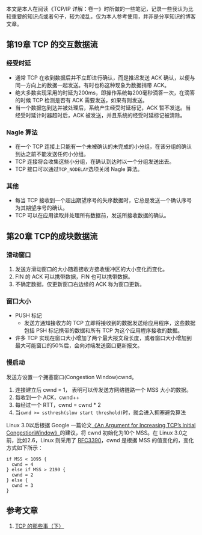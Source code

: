 
本文是本人在阅读《TCP/IP 详解：卷一》时所做的一些笔记，记录一些我认为比较重要的知识点或者句子，较为凌乱，仅为本人参考使用，并非是分享知识的博客文章。

<!--more-->

## 第19章 TCP 的交互数据流

### 经受时延

+ 通常 TCP 在收到数据后并不立即进行确认，而是推迟发送 ACK 确认，以便与同一方向上的数据一起发送。有时也称这种现象为数据捎带 ACK。
+ 绝大多数实现采用的时延为200ms，即操作系统每200毫秒滴答一次，在滴答的时候 TCP 检测是否有 ACK 需要发送，如果有则发送。
+ 当一个数据包到达并被处理后，系统产生经受时延标记，ACK 暂不发送。当经受时延计时器超时后，ACK 被发送，并且系统的经受时延标记被清除。

### Nagle 算法

+ 在一个 TCP 连接上只能有一个未被确认的未完成的小分组，在该分组的确认到达之前不能发送任何小分组。
+ TCP 连接将会收集这些小分组，在确认到达时以一个分组发送出去。
+ TCP 接口可以通过`TCP_NODELAY`选项关闭 Nagle 算法。

### 其他

* 每当 TCP 接收到一个超出期望序号的失序数据时，它总是发送一个确认序号为其期望序号的确认。
* TCP 可以在应用读取并处理所有数据前，发送所接收数据的确认。


## 第20章 TCP的成块数据流

### 滑动窗口

1. 发送方滑动窗口的大小随着接收方接收缓冲区的大小变化而变化。
2. FIN 的 ACK 可以携带数据，FIN 也可以携带数据。
3. 不确定数据，仅更新窗口右边缘的 ACK 称为窗口更新。

### 窗口大小

+ PUSH 标记
  + 发送方通知接收方的 TCP 立即将接收到的数据发送给应用程序，这些数据包括 PSH 标记携带的数据和所有 TCP 为这个应用程序接收的数据。
+ 许多 TCP 实现在窗口大小增加了两个最大报文段长度，或者窗口大小增加到最大可能窗口的50%后，会向对端发送窗口更新报文。

### 慢启动

发送方设置一个拥塞窗口(Congestion Window)cwnd。

1. 连接建立后 cwnd = 1， 表明可以传发送方网络链路一个 MSS 大小的数据。
2. 每收到一个 ACK，cwnd++
3. 每经过一个 RTT，cwnd = cwnd * 2
4. 当`cwnd >= ssthresh(slow start threshold)`时，就会进入拥塞避免算法

Linux 3.0以后根据 Google 一篇论文[《An Argument for Increasing TCP’s Initial CongestionWindow》](http://static.googleusercontent.com/media/research.google.com/zh-CN//pubs/archive/36640.pdf)的建议，将 cwnd 初始化为10个 MSS。在 Linux 3.0之前，比如2.6，Linux 则采用了 [RFC3390](http://www.rfc-editor.org/rfc/rfc3390.txt)，cwnd 是根据 MSS 的值变化的，变化方式如下所示：

```
if MSS < 1095 {
  cwnd = 4
} else if MSS > 2190 {
  cwnd = 2
} else {
  cwnd = 3
}
```

## 参考文章

1. [TCP 的那些事（下）](https://coolshell.cn/articles/11609.html)
